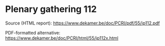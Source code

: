 # Plenary gathering 112

Source (HTML report): https://www.dekamer.be/doc/PCRI/pdf/55/ip112.pdf

PDF-formatted alternative: https://www.dekamer.be/doc/PCRI/html/55/ip112x.html

